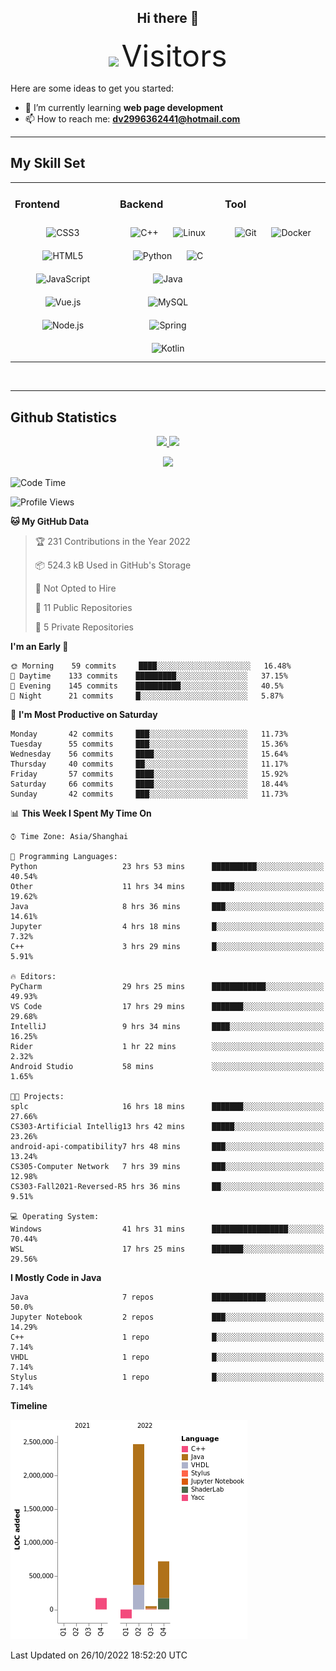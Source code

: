 <div align="center">
	<h2>Hi there 👋</h2>
	<img width=40% src="https://profile-counter.glitch.me/ZephyrusZhang/count.svg"/>
    <font size=9>Visitors</font>
</div>

Here are some ideas to get you started:

- 🌱 I’m currently learning **web page development**
- 📫 How to reach me: **dv2996362441@hotmail.com**

---

## My Skill Set  
<table><tr><td valign="top" width="33%">



### Frontend  
<div align="center">  
<img style="margin: 10px" src="https://profilinator.rishav.dev/skills-assets/css3-original-wordmark.svg" alt="CSS3" height="50" />  
<img style="margin: 10px" src="https://profilinator.rishav.dev/skills-assets/html5-original-wordmark.svg" alt="HTML5" height="50" />  
<img style="margin: 10px" src="https://profilinator.rishav.dev/skills-assets/javascript-original.svg" alt="JavaScript" height="50" />  
<img style="margin: 10px" src="https://profilinator.rishav.dev/skills-assets/vuejs-original-wordmark.svg" alt="Vue.js" height="50" />  
<img style="margin: 10px" src="https://profilinator.rishav.dev/skills-assets/nodejs-original-wordmark.svg" alt="Node.js" height="50" />  
</div>

</td><td valign="top" width="33%">



### Backend  
<div align="center">  
<img style="margin: 10px" src="https://profilinator.rishav.dev/skills-assets/cplusplus-original.svg" alt="C++" height="50" />  
<img style="margin: 10px" src="https://profilinator.rishav.dev/skills-assets/linux-original.svg" alt="Linux" height="50" />  
<img style="margin: 10px" src="https://profilinator.rishav.dev/skills-assets/python-original.svg" alt="Python" height="50" />  
<img style="margin: 10px" src="https://profilinator.rishav.dev/skills-assets/c-original.svg" alt="C" height="50" />  
<img style="margin: 10px" src="https://profilinator.rishav.dev/skills-assets/java-original-wordmark.svg" alt="Java" height="50" />  
<img style="margin: 10px" src="https://profilinator.rishav.dev/skills-assets/mysql-original-wordmark.svg" alt="MySQL" height="50" />  
<img style="margin: 10px" src="https://profilinator.rishav.dev/skills-assets/springio-icon.svg" alt="Spring" height="50" />  
<img style="margin: 10px" src="https://profilinator.rishav.dev/skills-assets/kotlinlang-icon.svg" alt="Kotlin" height="50" />  
</div>

</td><td valign="top" width="33%">



### Tool

<div align="center">  
<img style="margin: 10px" src="https://profilinator.rishav.dev/skills-assets/git-scm-icon.svg" alt="Git" height="50" />  
<img style="margin: 10px" src="https://profilinator.rishav.dev/skills-assets/docker-original-wordmark.svg" alt="Docker" height="50" />  
</div>

</td></tr></table>  

<br/>

---

## Github Statistics

<p align="center">
  <a href="https://github.com/ZephyrusZhang">
  <img width="52.5%" src="https://github-readme-stats.vercel.app/api?username=ZephyrusZhang&show_icons=true&bg_color=0,ea6161,ffc64d,fffc4d,52fa5a&theme=graywhite&hide_border=true" />
    <img width="44.5%" src="https://github-readme-stats.vercel.app/api/top-langs?username=ZephyrusZhang&show_icons=true&locale=en&layout=compact&bg_color=0,52fa5a,4dfcff,c64dff&theme=graywhite" />
  </a>
</p>
<p align="center">
  <a href="https://github.com/ZephyrusZhang">
  <img src="https://activity-graph.herokuapp.com/graph?username=ZephyrusZhang&theme=redical"/>
  </a>
</p>


<!--START_SECTION:waka-->
![Code Time](http://img.shields.io/badge/Code%20Time-231%20hrs%2056%20mins-blue)

![Profile Views](http://img.shields.io/badge/Profile%20Views-8-blue)

**🐱 My GitHub Data** 

> 🏆 231 Contributions in the Year 2022
 > 
> 📦 524.3 kB Used in GitHub's Storage 
 > 
> 🚫 Not Opted to Hire
 > 
> 📜 11 Public Repositories 
 > 
> 🔑 5 Private Repositories  
 > 
**I'm an Early 🐤** 

```text
🌞 Morning    59 commits     ████░░░░░░░░░░░░░░░░░░░░░   16.48% 
🌆 Daytime    133 commits    █████████░░░░░░░░░░░░░░░░   37.15% 
🌃 Evening    145 commits    ██████████░░░░░░░░░░░░░░░   40.5% 
🌙 Night      21 commits     █░░░░░░░░░░░░░░░░░░░░░░░░   5.87%

```
📅 **I'm Most Productive on Saturday** 

```text
Monday       42 commits     ███░░░░░░░░░░░░░░░░░░░░░░   11.73% 
Tuesday      55 commits     ███░░░░░░░░░░░░░░░░░░░░░░   15.36% 
Wednesday    56 commits     ████░░░░░░░░░░░░░░░░░░░░░   15.64% 
Thursday     40 commits     ██░░░░░░░░░░░░░░░░░░░░░░░   11.17% 
Friday       57 commits     ████░░░░░░░░░░░░░░░░░░░░░   15.92% 
Saturday     66 commits     ████░░░░░░░░░░░░░░░░░░░░░   18.44% 
Sunday       42 commits     ███░░░░░░░░░░░░░░░░░░░░░░   11.73%

```


📊 **This Week I Spent My Time On** 

```text
⌚︎ Time Zone: Asia/Shanghai

💬 Programming Languages: 
Python                   23 hrs 53 mins      ██████████░░░░░░░░░░░░░░░   40.54% 
Other                    11 hrs 34 mins      █████░░░░░░░░░░░░░░░░░░░░   19.62% 
Java                     8 hrs 36 mins       ███░░░░░░░░░░░░░░░░░░░░░░   14.61% 
Jupyter                  4 hrs 18 mins       █░░░░░░░░░░░░░░░░░░░░░░░░   7.32% 
C++                      3 hrs 29 mins       █░░░░░░░░░░░░░░░░░░░░░░░░   5.91%

🔥 Editors: 
PyCharm                  29 hrs 25 mins      ████████████░░░░░░░░░░░░░   49.93% 
VS Code                  17 hrs 29 mins      ███████░░░░░░░░░░░░░░░░░░   29.68% 
IntelliJ                 9 hrs 34 mins       ████░░░░░░░░░░░░░░░░░░░░░   16.25% 
Rider                    1 hr 22 mins        ░░░░░░░░░░░░░░░░░░░░░░░░░   2.32% 
Android Studio           58 mins             ░░░░░░░░░░░░░░░░░░░░░░░░░   1.65%

🐱‍💻 Projects: 
splc                     16 hrs 18 mins      ███████░░░░░░░░░░░░░░░░░░   27.66% 
CS303-Artificial Intellig13 hrs 42 mins      █████░░░░░░░░░░░░░░░░░░░░   23.26% 
android-api-compatibility7 hrs 48 mins       ███░░░░░░░░░░░░░░░░░░░░░░   13.24% 
CS305-Computer Network   7 hrs 39 mins       ███░░░░░░░░░░░░░░░░░░░░░░   12.98% 
CS303-Fall2021-Reversed-R5 hrs 36 mins       ██░░░░░░░░░░░░░░░░░░░░░░░   9.51%

💻 Operating System: 
Windows                  41 hrs 31 mins      █████████████████░░░░░░░░   70.44% 
WSL                      17 hrs 25 mins      ███████░░░░░░░░░░░░░░░░░░   29.56%

```

**I Mostly Code in Java** 

```text
Java                     7 repos             ████████████░░░░░░░░░░░░░   50.0% 
Jupyter Notebook         2 repos             ███░░░░░░░░░░░░░░░░░░░░░░   14.29% 
C++                      1 repo              █░░░░░░░░░░░░░░░░░░░░░░░░   7.14% 
VHDL                     1 repo              █░░░░░░░░░░░░░░░░░░░░░░░░   7.14% 
Stylus                   1 repo              █░░░░░░░░░░░░░░░░░░░░░░░░   7.14%

```


**Timeline**

![Chart not found](https://raw.githubusercontent.com/ZephyrusZhang/ZephyrusZhang/main/charts/bar_graph.png) 


 Last Updated on 26/10/2022 18:52:20 UTC
<!--END_SECTION:waka-->
